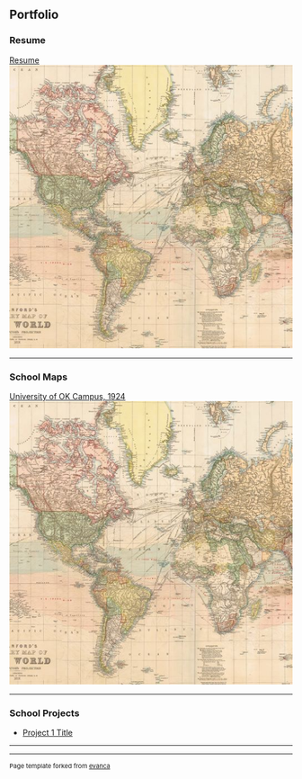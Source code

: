 ## Portfolio

### Resume
[Resume](pdf/Resume.pdf)
<img src="images/1770.jpg?raw=true"/>

---

### School Maps 

[University of OK Campus, 1924](pdf/Lab_9_Map_2.pdf)
<img src="images/1770.jpg?raw=true"/>

---


### School Projects

- [Project 1 Title](http://example.com/)


---




---
<p style="font-size:11px">Page template forked from <a href="https://github.com/evanca/quick-portfolio">evanca</a></p>
<!-- Remove above link if you don't want to attibute -->
